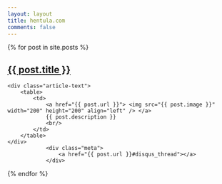 ```yaml
---
layout: layout
title: hentula.com
comments: false
---
```


<div class="related">
  {% for post in site.posts %}
  <div class=" post-excerpt">
	<h2 class="title">
		<a href="{{ post.url }}">{{ post.title }}</a> 
	</h2>

	<div class="article-text">
		<table>
			<td>
				<a href="{{ post.url }}"> <img src="{{ post.image }}" width="200" height="200" align="left" /> </a>
				{{ post.description }}
				<br/>
			</td>
 		</table>
	</div>
				<div class="meta">
					<a href="{{ post.url }}#disqus_thread"></a>
				</div>
  </div>
  {% endfor %}
</div>

